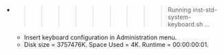 * >>>>>>>>> Running inst-std-system-keyboard.sh ...
  * Insert keyboard configuration in Administration menu.
  * Disk size = 3757476K. Space Used = 4K. Runtime = 00:00:00:01.
